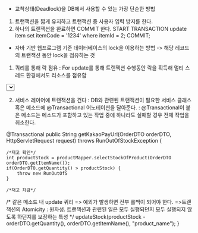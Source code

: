 * 교착상태(Deadlock)을 DB에서 사용할 수 있는 가장 단순한 방법
1. 트랜잭션을 짧게 유지하고 트랜잭션 중 사용자 입력 방지를 한다. 
2. 하나의 트랜잭션을 완료하면 COMMIT 한다. 
   START TRANSACTION
   update item set itemCode = '1234' where itemId = 2; 
   COMMIT;


* 자바 기반 웹프로그램 기준 데이터베이스의 lock을 이용하는 방법 -> 해당 레코드의 트랜잭션 동안 lock을 점유하는 것
1. 쿼리를 통해 락 점유 : For update를 통해 트랜잭션 수행동안 락을 획득해 멀티 스레드 환경에서도 리소스를 점유함 
<select id="selectStockOfProduct" resultType="int">
	SELECT PRODUCT_STOCK
	FROM PRODUCT
	WHERE PRODUCT_NAME=#{productName}
	FOR UPDATE
</select>  

2. 서비스 레이어에 트랜잭션을 건다 
: DB와 관련된 트랜잭션이 필요한 서비스 클래스 혹은 메소드에 @Transactional 어노테이션을 달아준다. 
: @Transactional이 붙은 메소드는 메소드가 포함하고 있는 작업 중에 하나라도 실패할 경우 전체 작업을 취소한다.  

@Transactional 
public String getKakaoPayUrl(OrderDTO orderDTO, HttpServletRequest request) throws RunOutOfStockException {
		
	/*재고 확인*/
	int productStock = productMapper.selectStockOfProduct(OrderDTO orderDTO.getItemName());
	if(OrderDTO.getQuantity() > productStock) {
		throw new RunOutOfS
	}
	
	/*재고 차감*/
 /* 같은 메소드 내 update 쿼리 
 => 예외가 발생하면 전부 롤백이 되어야 한다. 
 =>트랜잭션의 Atomicity : 원자성. 트랜잭션과 관련된 일은 모두 실행되던지 모두 실행되지 않도록 하던지를 보장하는 특성
 */
	updateStock(productStock - orderDTO.getQuantity(), orderDTO.getItemName(), "product_name");
}
